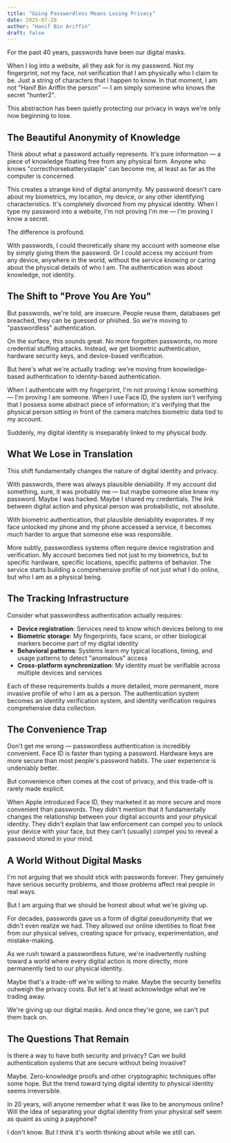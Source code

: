 ```yaml
---
title: "Going Passwordless Means Losing Privacy"
date: 2025-07-20
author: "Hanif Bin Ariffin"
draft: false
---
```


For the past 40 years, passwords have been our digital masks.

When I log into a website, all they ask for is my password. Not my fingerprint, not my face, not verification that I am physically who I claim to be. Just a string of characters that I happen to know. In that moment, I am not "Hanif Bin Ariffin the person" — I am simply someone who knows the secret "hunter2".

This abstraction has been quietly protecting our privacy in ways we're only now beginning to lose.

## The Beautiful Anonymity of Knowledge

Think about what a password actually represents. It's pure information — a piece of knowledge floating free from any physical form. Anyone who knows "correcthorsebatterystaple" can become me, at least as far as the computer is concerned.

This creates a strange kind of digital anonymity. My password doesn't care about my biometrics, my location, my device, or any other identifying characteristics. It's completely divorced from my physical identity. When I type my password into a website, I'm not proving I'm me — I'm proving I know a secret.

The difference is profound.

With passwords, I could theoretically share my account with someone else by simply giving them the password. Or I could access my account from any device, anywhere in the world, without the service knowing or caring about the physical details of who I am. The authentication was about knowledge, not identity.

## The Shift to "Prove You Are You"

But passwords, we're told, are insecure. People reuse them, databases get breached, they can be guessed or phished. So we're moving to "passwordless" authentication.

On the surface, this sounds great. No more forgotten passwords, no more credential stuffing attacks. Instead, we get biometric authentication, hardware security keys, and device-based verification.

But here's what we're actually trading: we're moving from knowledge-based authentication to identity-based authentication.

When I authenticate with my fingerprint, I'm not proving I know something — I'm proving I am someone. When I use Face ID, the system isn't verifying that I possess some abstract piece of information; it's verifying that the physical person sitting in front of the camera matches biometric data tied to my account.

Suddenly, my digital identity is inseparably linked to my physical body.

## What We Lose in Translation

This shift fundamentally changes the nature of digital identity and privacy.

With passwords, there was always plausible deniability. If my account did something, sure, it was probably me — but maybe someone else knew my password. Maybe I was hacked. Maybe I shared my credentials. The link between digital action and physical person was probabilistic, not absolute.

With biometric authentication, that plausible deniability evaporates. If my face unlocked my phone and my phone accessed a service, it becomes much harder to argue that someone else was responsible.

More subtly, passwordless systems often require device registration and verification. My account becomes tied not just to my biometrics, but to specific hardware, specific locations, specific patterns of behavior. The service starts building a comprehensive profile of not just what I do online, but who I am as a physical being.

## The Tracking Infrastructure

Consider what passwordless authentication actually requires:

- **Device registration**: Services need to know which devices belong to me
- **Biometric storage**: My fingerprints, face scans, or other biological markers become part of my digital identity
- **Behavioral patterns**: Systems learn my typical locations, timing, and usage patterns to detect "anomalous" access
- **Cross-platform synchronization**: My identity must be verifiable across multiple devices and services

Each of these requirements builds a more detailed, more permanent, more invasive profile of who I am as a person. The authentication system becomes an identity verification system, and identity verification requires comprehensive data collection.

## The Convenience Trap

Don't get me wrong — passwordless authentication is incredibly convenient. Face ID is faster than typing a password. Hardware keys are more secure than most people's password habits. The user experience is undeniably better.

But convenience often comes at the cost of privacy, and this trade-off is rarely made explicit.

When Apple introduced Face ID, they marketed it as more secure and more convenient than passwords. They didn't mention that it fundamentally changes the relationship between your digital accounts and your physical identity. They didn't explain that law enforcement can compel you to unlock your device with your face, but they can't (usually) compel you to reveal a password stored in your mind.

## A World Without Digital Masks

I'm not arguing that we should stick with passwords forever. They genuinely have serious security problems, and those problems affect real people in real ways.

But I am arguing that we should be honest about what we're giving up.

For decades, passwords gave us a form of digital pseudonymity that we didn't even realize we had. They allowed our online identities to float free from our physical selves, creating space for privacy, experimentation, and mistake-making.

As we rush toward a passwordless future, we're inadvertently rushing toward a world where every digital action is more directly, more permanently tied to our physical identity.

Maybe that's a trade-off we're willing to make. Maybe the security benefits outweigh the privacy costs. But let's at least acknowledge what we're trading away.

We're giving up our digital masks. And once they're gone, we can't put them back on.

## The Questions That Remain

Is there a way to have both security and privacy? Can we build authentication systems that are secure without being invasive?

Maybe. Zero-knowledge proofs and other cryptographic techniques offer some hope. But the trend toward tying digital identity to physical identity seems irreversible.

In 20 years, will anyone remember what it was like to be anonymous online? Will the idea of separating your digital identity from your physical self seem as quaint as using a payphone?

I don't know. But I think it's worth thinking about while we still can.
